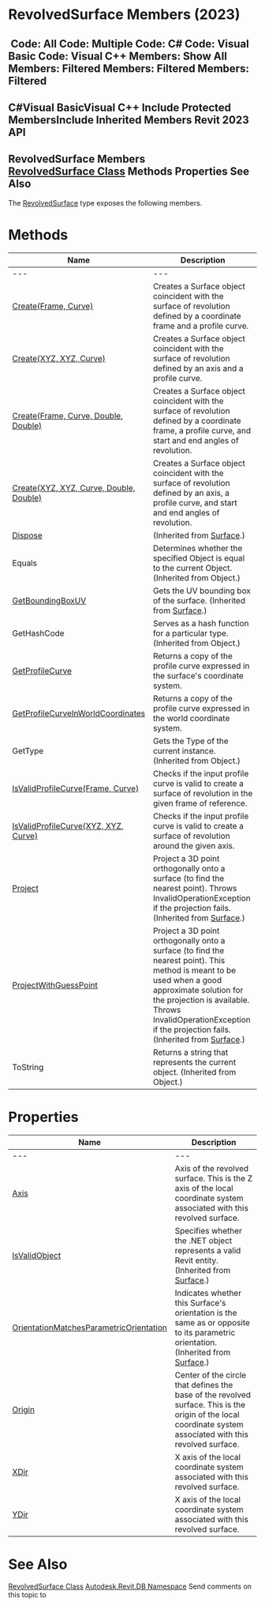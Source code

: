 # RevolvedSurface Members (2023)

﻿
 Code: All Code: Multiple Code: C# Code: Visual Basic Code: Visual C++  Members: Show All Members: Filtered Members: Filtered Members: Filtered   
---  
C#Visual BasicVisual C++
Include Protected MembersInclude Inherited Members
Revit 2023 API  
---  
RevolvedSurface Members  
[RevolvedSurface Class](ce0b47e0-2b24-61f5-1434-87fe3ff70390.md "RevolvedSurface Class") Methods Properties See Also  
---  
The [RevolvedSurface](ce0b47e0-2b24-61f5-1434-87fe3ff70390.md "RevolvedSurface Class") type exposes the following members.
# Methods
| Name | Description |
| --- | --- |
| --- | --- | --- |
| [Create(Frame, Curve)](2d14496c-47da-ef50-2a99-7386041361eb.md "Create Method \(Frame, Curve\)") | Creates a Surface object coincident with the surface of revolution defined by a coordinate frame and a profile curve. |
| [Create(XYZ, XYZ, Curve)](98484dd5-746c-02e1-d8d8-5ad18e250810.md "Create Method \(XYZ, XYZ, Curve\)") | Creates a Surface object coincident with the surface of revolution defined by an axis and a profile curve. |
| [Create(Frame, Curve, Double, Double)](f3e8c800-d92d-d09a-17ba-212d7ebf3b59.md "Create Method \(Frame, Curve, Double, Double\)") | Creates a Surface object coincident with the surface of revolution defined by a coordinate frame, a profile curve, and start and end angles of revolution. |
| [Create(XYZ, XYZ, Curve, Double, Double)](2fdabf9d-39d6-5739-9d28-6ceca0ecf2f5.md "Create Method \(XYZ, XYZ, Curve, Double, Double\)") | Creates a Surface object coincident with the surface of revolution defined by an axis, a profile curve, and start and end angles of revolution. |
| [Dispose](c9ee1344-bc19-d833-52e7-dcc4931fe085.md "Dispose Method") | (Inherited from [Surface](bb391358-5ca0-578d-e8e2-6d1b30c472d8.md "Surface Class").) |
| Equals | Determines whether the specified Object is equal to the current Object. (Inherited from Object.) |
| [GetBoundingBoxUV](5084214f-219f-780f-fe03-f16b62b2660d.md "GetBoundingBoxUV Method") | Gets the UV bounding box of the surface.  (Inherited from [Surface](bb391358-5ca0-578d-e8e2-6d1b30c472d8.md "Surface Class").) |
| GetHashCode | Serves as a hash function for a particular type.  (Inherited from Object.) |
| [GetProfileCurve](fb30e6fc-5fbf-c96d-b66e-b22124fd6394.md "GetProfileCurve Method") | Returns a copy of the profile curve expressed in the surface's coordinate system. |
| [GetProfileCurveInWorldCoordinates](fd977456-eb4a-caf2-1d09-dedc8e1a4317.md "GetProfileCurveInWorldCoordinates Method") | Returns a copy of the profile curve expressed in the world coordinate system. |
| GetType | Gets the Type of the current instance. (Inherited from Object.) |
| [IsValidProfileCurve(Frame, Curve)](b0b32fa1-32f7-22bd-a4ae-f62aa777b4c8.md "IsValidProfileCurve Method \(Frame, Curve\)") | Checks if the input profile curve is valid to create a surface of revolution in the given frame of reference. |
| [IsValidProfileCurve(XYZ, XYZ, Curve)](3391c6e4-35e9-23de-7875-374fe5beeb0d.md "IsValidProfileCurve Method \(XYZ, XYZ, Curve\)") | Checks if the input profile curve is valid to create a surface of revolution around the given axis. |
| [Project](802cc09b-d0a4-dfc5-8ca1-e8c5e8cd4ced.md "Project Method") | Project a 3D point orthogonally onto a surface (to find the nearest point). Throws InvalidOperationException if the projection fails.  (Inherited from [Surface](bb391358-5ca0-578d-e8e2-6d1b30c472d8.md "Surface Class").) |
| [ProjectWithGuessPoint](db8cc42a-9f34-611a-d9c5-852f3935887f.md "ProjectWithGuessPoint Method") | Project a 3D point orthogonally onto a surface (to find the nearest point). This method is meant to be used when a good approximate solution for the projection is available. Throws InvalidOperationException if the projection fails.  (Inherited from [Surface](bb391358-5ca0-578d-e8e2-6d1b30c472d8.md "Surface Class").) |
| ToString | Returns a string that represents the current object. (Inherited from Object.) |

# Properties
| Name | Description |
| --- | --- |
| --- | --- | --- |
| [Axis](e8aafaed-78d3-3845-8275-ea8ce0031275.md "Axis Property") | Axis of the revolved surface. This is the Z axis of the local coordinate system associated with this revolved surface. |
| [IsValidObject](6429595a-a6e1-2501-1e60-9c53814a9108.md "IsValidObject Property") | Specifies whether the .NET object represents a valid Revit entity.  (Inherited from [Surface](bb391358-5ca0-578d-e8e2-6d1b30c472d8.md "Surface Class").) |
| [OrientationMatchesParametricOrientation](451b549f-2bc4-4f37-9f32-981fe18868a8.md "OrientationMatchesParametricOrientation Property") | Indicates whether this Surface's orientation is the same as or opposite to its parametric orientation.  (Inherited from [Surface](bb391358-5ca0-578d-e8e2-6d1b30c472d8.md "Surface Class").) |
| [Origin](14bcd3af-0f67-8d52-e16d-74b7baf3e513.md "Origin Property") | Center of the circle that defines the base of the revolved surface. This is the origin of the local coordinate system associated with this revolved surface. |
| [XDir](ba8f06da-2b43-a964-292e-79b37a7dd97e.md "XDir Property") | X axis of the local coordinate system associated with this revolved surface. |
| [YDir](4344a317-7751-0c0d-7feb-285b50f91db7.md "YDir Property") | X axis of the local coordinate system associated with this revolved surface. |

# See Also
[RevolvedSurface Class](ce0b47e0-2b24-61f5-1434-87fe3ff70390.md "RevolvedSurface Class")
[Autodesk.Revit.DB Namespace](87546ba7-461b-c646-cbb1-2cb8f5bff8b2.md "Autodesk.Revit.DB Namespace")
Send comments on this topic to 